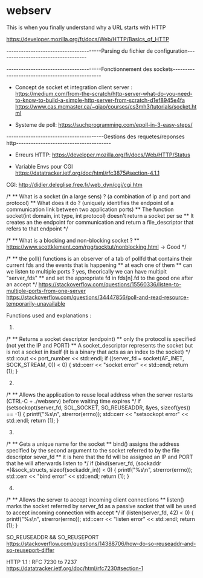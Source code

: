 # webserv
This is when you finally understand why a URL starts with HTTP


https://developer.mozilla.org/fr/docs/Web/HTTP/Basics_of_HTTP


---------------------------------------Parsing du fichier de configuration------------------------------------


---------------------------------------Fonctionnement des sockets------------------------------------------------

- Concept de socket et integration client server :
https://medium.com/from-the-scratch/http-server-what-do-you-need-to-know-to-build-a-simple-http-server-from-scratch-d1ef8945e4fa
https://www.cas.mcmaster.ca/~qiao/courses/cs3mh3/tutorials/socket.html


- Systeme de poll:
https://suchprogramming.com/epoll-in-3-easy-steps/


----------------------------------------Gestions des requetes/reponses http---------------------------------------

- Erreurs HTTP:
https://developer.mozilla.org/fr/docs/Web/HTTP/Status


- Variable Envs pour CGI
https://datatracker.ietf.org/doc/html/rfc3875#section-4.1.1



CGI:
http://didier.deleglise.free.fr/web_dyn/cgi/cgi.htm

/*
** What is a socket (in a large sens) ? (a combination of ip and port and protocol)
** What does it do ? (uniquely identifies the endpoint of a communication link between two application ports)
** The function socket(int domain, int type, int protocol) doesn't return a socket per se
** It creates an the endpoint for communication and return a file_descriptor that refers to that endpoint
*/

/*
** What is a blocking and non-blocking socket ?
** https://www.scottklement.com/rpg/socktut/nonblocking.html -> Good
*/

/*
** the poll() functions is an observer of a tab of pollfd that contains their current fds and the events that is happening
** at each one of them
** can we listen to multiple ports ? yes, theorically we can have multiplt "server_fds"
** and set the appropriate fd in fds[n].fd to the good one after an accept
*/
https://stackoverflow.com/questions/15560336/listen-to-multiple-ports-from-one-server
https://stackoverflow.com/questions/34447856/poll-and-read-resource-temporarily-unavailable

Functions used and explanations :

1.
/*
** Returns a socket descriptor (endpoint)
** only the protocol is specified (not yet the IP and PORT)
** A socket_descriptor represents the socket but is not a socket in itself (it is a binary that acts as an index to the socket)
*/
std::cout << port_number << std::endl;
if ((server_fd = socket(AF_INET, SOCK_STREAM, 0)) < 0)
{
	std::cerr << "socket error" << std::endl;
	return (1);
}

2.
/*
** Allows the application to reuse local address when the server restarts (CTRL-C + ./webserv) before waiting time expires
*/
if (setsockopt(server_fd, SOL_SOCKET, SO_REUSEADDR, &yes, sizeof(yes)) == -1)
{
	printf("%s\n", strerror(errno));
	std::cerr << "setsockopt error" << std::endl;
	return (1);
}

3.
/*
** Gets a unique name for the socket
** bind() assigns the address specified by the second argument to the socket referred to by the file descriptor sever_fd
** it is here that the fd will be assigned an IP and PORT that he will afterwards listen to
*/
if (bind(server_fd, (sockaddr *)&sock_structs, sizeof(sockaddr_in)) < 0)
{
	printf("%s\n", strerror(errno));
	std::cerr << "bind error" << std::endl;
	return (1);
}

4.
/*
** Allows the server to accept incoming client connections
** listen() marks the socket referred by server_fd as a passive socket that will be used to accept incoming connection with accept
*/
if (listen(server_fd, 42) < 0) 
{ 
	printf("%s\n", strerror(errno));
	std::cerr << "listen error" << std::endl;
	return (1);
}

SO_REUSEADDR && SO_REUSEPORT
https://stackoverflow.com/questions/14388706/how-do-so-reuseaddr-and-so-reuseport-differ

HTTP 1.1 : RFC 7230 to 7237
https://datatracker.ietf.org/doc/html/rfc7230#section-1

